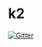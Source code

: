 # k2

[![Gitter](https://badges.gitter.im/Join%20Chat.svg)](https://gitter.im/hawkerpl/k2?utm_source=badge&utm_medium=badge&utm_campaign=pr-badge&utm_content=badge)
